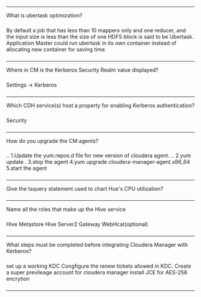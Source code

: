 ----
What is ubertask optimization?
###
By default a job that has less than 10 mappers only and one reducer, and the input size is less than the size of one HDFS block is said to be Ubertask. Application Master could run ubertask in its own container instead of allocating new container for saving time. 
###
---
Where in CM is the Kerberos Security Realm value displayed?
###
Settings -> Kerberos
###
----
Which CDH service(s) host a property for enabling Kerberos authentication?
###
Security
###
----
How do you upgrade the CM agents?
###
 ..  1.Update the yum.repos.d file for new version of cloudera agent.
 ..  2.yum update
 .  3.stop the agent
   4.yum upgrade cloudera-manager-agent.x86_64
   5.start the agent
###
----
Give the tsquery statement used to chart Hue's CPU utilization?
###

###
----
Name all the roles that make up the Hive service
###
Hive Metastore
Hive Server2
Gateway
WebHcat(optional)
###
----
What steps must be completed before integrating Cloudera Manager with Kerberos?
###
set up a working KDC
Congfigure the renew tickets allowed in KDC.
Create a super previleage account for cloudera manager
install JCE for AES-256 encrytion
###
----
